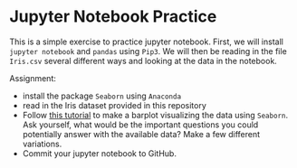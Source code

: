 # Jupyter Notebook Practice
This is a simple exercise to practice jupyter notebook. First, we will install `jupyter notebook` and `pandas` using `Pip3`. We will then be reading in the file `Iris.csv` several different ways and looking at the data in the notebook. 

Assignment: 
- install the package `Seaborn` using `Anaconda` 
- read in the Iris dataset provided in this repository  
- Follow [this tutorial](https://www.sharpsightlabs.com/blog/seaborn-barplot/) to make a barplot visualizing the data using `Seaborn`. Ask yourself, what would be the important questions you could potentially answer with the available data? Make a few different variations. 
- Commit your jupyter notebook to GitHub.  
